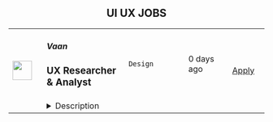 <div align="center"><h2>UI UX JOBS</h2></div><table><tr>
                <td width="100" height="100" rowspan="2">
                    <img src="https://wwr-pro.s3.amazonaws.com/logos/0099/5733/logo.gif" width="38px" height="auto">
                </td>
                <td width="300">
                    <h5>Vaan</h5>
                    <h3> UX Researcher & Analyst</h3>
                </td>
                <td width="300">
                    <code>Design</code>
                </td>
                <td width="200">
                <text>0 days ago</text>
                </td>
                <td width="100" rowspan="2">
                <a href="https://weworkremotely.com/remote-jobs/vaan-ux-researcher-analyst" align="right" target="_blank">Apply</a>
                </td>
            </tr>
            <tr>
                <td colspan="3">
                <details><summary>Description</summary>
                <img src="https://we-work-remotely.imgix.net/logos/0099/5733/logo.gif?ixlib=rails-4.0.0&w=50&h=50&dpr=2&fit=fill&auto=compress" />

<p>
  <strong>Headquarters:</strong> New York, NY
    <br /><strong>URL:</strong> <a href="https://vaangroup.com/">https://vaangroup.com/</a>
</p>

<div><strong>UX RESEARCHER &amp; ANALYST</strong></div><div><br></div><div>Thanks for your interest in the UX Researcher &amp; Analyst position at Vaan Group!</div><div><br></div><div><strong>The role:</strong></div><div><br></div><div>We are seeking a highly skilled and passionate User Experience Researcher and Analyst to join our dynamic team. As a UX Researcher and Analyst, you will be responsible for understanding user needs, behaviors, and motivations through various qualitative and quantitative research methodologies. Your insights will play a crucial role in improving the overall user experience of our clients’ products and services. The ideal candidate is a detail-oriented, analytical thinker with a deep understanding of user-centered design principles and excellent communication skills. Experience in eCommerce is required. </div><div><br></div><div><strong>Responsibilities:</strong></div><ul>
<li>Conduct user research, including usability testing, interviews, surveys, and ethnographic studies to gather valuable insights on user behaviors, needs, and pain points.</li>
<li>Analyze research data and translate findings into actionable recommendations for improving product usability, accessibility, and overall user satisfaction.</li>
<li>Collaborate with cross-functional teams, including designers, delivery managers, and developers, to ensure research findings are incorporated into the product development process.</li>
<li>Generate personas, user journey maps, and other user-centered design deliverables to aid in understanding user needs and guiding design decisions.</li>
<li>Monitor and analyze user feedback, product metrics, and user behavior data to identify trends, opportunities, and areas for improvement.</li>
<li>Conduct competitive analysis and benchmarking to stay informed about industry trends and best practices in UX research and design.</li>
<li>Advocate for user-centric design principles and foster a culture of empathy and user advocacy.</li>
<li>Stay up-to-date with the latest UX research techniques, tools, and trends, and proactively propose innovative approaches to improve the research process.</li>
<li>Collaborate with client stakeholders to define research objectives and develop research plans aligned with business goals.<br><br>
</li>
</ul><div><strong>Qualifications:</strong></div><ul>
<li>Bachelor's or Master's degree in Human-Computer Interaction, Psychology, Design, Anthropology, or a related field.</li>
<li>Proven experience (3+ years) working as a UX researcher or similar role, conducting user research for digital products or services.</li>
<li>Strong understanding of user-centered design principles and methodologies, such as usability testing, interviews, surveys, and heuristic evaluations.</li>
<li>Proficiency in qualitative and quantitative data analysis tools and techniques.</li>
<li>Experience with user research and prototyping tools, such as UserZoom, Optimal Workshop, UsabilityHub, etc.</li>
<li>Familiarity with web analytics tools (e.g., Google Analytics) and A/B testing platforms.</li>
<li>Excellent communication and presentation skills, with the ability to communicate complex research findings to diverse stakeholders.</li>
<li>Strong problem-solving skills and the ability to translate research insights into actionable design recommendations.</li>
<li>A keen eye for detail and a passion for advocating for the user.</li>
<li>Experience working in eCommerce <br><br>
</li>
</ul><div><strong>Preferred (not required) Qualifications:</strong></div><ul>
<li>Experience in the software development or technology industry.</li>
<li>Knowledge of data visualization and data storytelling techniques.</li>
<li>Experience in conducting international or cross-cultural user research.</li>
<li>Strong presentation skills <br><br>
</li>
</ul><div><strong>Other things you should know: </strong></div><ul>
<li>Salary commensurate with experience</li>
<li>We offer 10 statutory holidays plus 20 PTO days</li>
<li>We offer various other benefits such as employer-sponsored healthcare coverage, qualifying equipment stipends depending on where you’re located</li>
<li>Please submit your resume, portfolio (or relevant links to previous work), and a cover letter detailing your relevant experience and how you would contribute to our team's success in delivering exceptional user experiences.</li>
<li>Salary commensurate with experience</li>
</ul>

<p><strong>To apply:</strong> <a href="https://weworkremotely.com/remote-jobs/vaan-ux-researcher-analyst">https://weworkremotely.com/remote-jobs/vaan-ux-researcher-analyst</a></p>

                </details>
                </td>
            </tr>,<tr>
                <td width="100" height="100" rowspan="2">
                    <img src="https://wwr-pro.s3.amazonaws.com/logos/0074/7344/logo.gif" width="38px" height="auto">
                </td>
                <td width="300">
                    <h5>Yoko Co</h5>
                    <h3> Senior UX Strategist / Information Architect</h3>
                </td>
                <td width="300">
                    <code>Product</code>
                </td>
                <td width="200">
                <text>6 days ago</text>
                </td>
                <td width="100" rowspan="2">
                <a href="https://weworkremotely.com/remote-jobs/yoko-co-senior-ux-strategist-information-architect-1" align="right" target="_blank">Apply</a>
                </td>
            </tr>
            <tr>
                <td colspan="3">
                <details><summary>Description</summary>
                <img src="https://we-work-remotely.imgix.net/logos/0074/7344/logo.gif?ixlib=rails-4.0.0&w=50&h=50&dpr=2&fit=fill&auto=compress" />

<p>
  <strong>Headquarters:</strong> McLean, VA
    <br /><strong>URL:</strong> <a href="https://www.yokoco.com/">https://www.yokoco.com/</a>
</p>

<div>
<strong><br>Hello, Human Understander.<br></strong><br>
</div><div>
<br>We are looking for an exceptional person to join our team, but we’ll go more into those details shortly. First, let’s talk about why this role and our company might be a good fit for you and your skills.<br><br>
</div><div>
<strong><br>Why work at Yoko Co?<br></strong><br>
</div><ul>
<li>
<strong>Mission</strong>. We work with mission-driven clients. This is a chance to do work that has a genuinely positive impact on the world.</li>
<li>
<strong>4-Day Work Week</strong>. We offer "flex" Mondays off. You'll get most Mondays off. We're still a high-performance culture, so periodically, you'll still need to log some Monday hours to keep projects moving.</li>
<li>
<strong>Holiday Breaks.</strong> We offer nearly a week off at Thanksgiving and two weeks off for Christmas.</li>
<li>
<strong>Best Place to Work</strong>. We were named 2020 and 2021 Best Place to Work by the Inc. 5000 and Washington Business Journal.</li>
<li>
<strong>High Caliber Team with Kindness.</strong> You'll work with team members who are both top performers and genuinely kind and supportive.</li>
</ul><div>
<br>Everything we do reflects a rare and authentic commitment to our values. We're committed to having a positive impact in the world, and doing truly great work while supporting the life balance we all want as human beings. This combination is rare, and so is the degree to which we genuinely live those values and work them into the DNA of how our company operates on a day-to-day basis. We're looking for others who share those values. If you do, you'll find Yoko Co is an uncommonly amazing place to work and contribute.<br><br>
</div><div>
<strong><br>If you work here, you’ll:<br></strong><br>
</div><ul>
<li>Do research, conduct interviews, and create website strategies to help our clients increase their impact and achieve their missions.</li>
<li>Be more than just a “person with a plan.” You’ll also help execute, get your hands dirty, and do what needs to be done.</li>
<li>Be involved at critical points throughout the full process, from wireframes to design concepts, from the first kickoff meeting, to the final QA.</li>
<li>Collaborate closely with designers, developers, and project managers, to ensure everyone is on the same page and working towards a common goal.</li>
<li>Guide organizations along a path of digital transformation, helping them refine their web presence, and increase their impact.</li>
</ul><div>
<strong><br>You’ll do well in this job if you:<br></strong><br>
</div><ul>
<li>Have a firm grasp of web design and development, content marketing, search engine optimization, web content management software and the platforms that make it happen (WordPress, Hubspot, Google Analytics, etc.)</li>
<li>Have created UX deliverables for websites like Personas, User Flows, Information Architectures, and Sitemaps at a high level of execution and complexity.</li>
<li>Can “lead the room,” communicating comfortably, clearly, and empathetically with executives, marketers, and stakeholders.</li>
<li>Have direct experience leading a team and a client through the strategic aspects of website redesign and marketing projects. (Ideally, you should have 25+ projects under your belt.)</li>
<li>Understand the principles of UI/UX design and marketing that get results, including the buyer’s journey, conversion orientation, calls to action, marketing automation, and more.</li>
<li>Are flexible, and understand that sometimes you’ll have to wear an unexpected hat or two when the situation calls for it.</li>
<li>Comfortably walk the line between the "what to do" and "how to do it" path of building a website with the ability to understand the underlying technology that makes the website experience happen – and then explain it to clients.</li>
<li>Hold yourself accountable, and deliver on your commitments.</li>
<li>Love sharing your knowledge and helping to level up your colleagues and clients.</li>
</ul><div>
<strong><br>However, maybe don’t apply if:<br></strong><br>
</div><ul>
<li>You prefer to work on a single big project at a time. We all have to do a bit of juggling around here, and while we wish we could pour ourselves into just one thing for weeks at a time to make it perfect, that’s often not the reality.</li>
<li>You’ve ever said “that’s not my job” or “that’s below my pay grade.” While we try to utilize everyone in the best way we possibly can, sometimes things can get dicey and we have to pitch in to help reach the finish line.</li>
<li>Your experience is mainly building apps and digital products without a lot of work on websites (especially large, content rich websites).</li>
</ul><div>
<strong><br>The interview process:<br></strong><br>
</div><div>
<br>You’ll do 3-4 interviews with various members of our team, starting with a short culture interview, and then moving onto more specialized conversations. Somewhere in the middle of the process, you’ll likely do a short practical test to ensure you can deliver at the level it takes to be successful here.<br><br>
</div><div>
<strong><br>What you get:<br></strong><br>
</div><div>
<br>You’ll get a competitive salary, unlimited time off, a flexible schedule, the ability to work wherever you want, a personal development budget, federal holidays and multiple weeks off at the end of the year to recharge. If you’re in the US, we also offer health insurance, disability and life insurance, and 401k matching.<br><br>
</div><div>
<strong><br>A little more about us:<br></strong><br>
</div><div>
<br>Our team is made up of people who are passionate about the work they do, the clients they serve, and, importantly, their craft. We also care about each other — we don’t think of one another as coworkers or employees, but as fellow humans. From developers to designers, project managers to strategists, we bring out the best in each other.<br><br>
</div><div>
<br>We’ve been in business for over a decade, our whole team is remote, we were named a 2020 and 2021 Best Place to Work by the Inc. 5000 and the Washington Business Journal, and you can poke around our website if you want to know more. <br><br>
</div><div>
<strong><br>To apply:<br></strong><br>
</div><div>
<br>If you’re interested, send an email to careers@yokoco.com with the subject line “Analyze This” — While you’re at it, we’d love to learn a bit more about you and get a link to your portfolio or see some of your work.<br><br>
</div><div>
<br>We take applicants from all over the world. However, you must be willing to work a schedule that has a reasonable overlap with normal US business hours. <br><br>
</div>

<p><strong>To apply:</strong> <a href="https://weworkremotely.com/remote-jobs/yoko-co-senior-ux-strategist-information-architect-1">https://weworkremotely.com/remote-jobs/yoko-co-senior-ux-strategist-information-architect-1</a></p>

                </details>
                </td>
            </tr>,<tr>
                <td width="100" height="100" rowspan="2">
                    <img src="https://wwr-pro.s3.amazonaws.com/logos/0006/6215/logo.gif" width="38px" height="auto">
                </td>
                <td width="300">
                    <h5>RemoteMore</h5>
                    <h3> Remote UX/UI Designer </h3>
                </td>
                <td width="300">
                    <code>Design</code>
                </td>
                <td width="200">
                <text>13 days ago</text>
                </td>
                <td width="100" rowspan="2">
                <a href="https://weworkremotely.com/remote-jobs/remotemore-remote-ux-ui-designer" align="right" target="_blank">Apply</a>
                </td>
            </tr>
            <tr>
                <td colspan="3">
                <details><summary>Description</summary>
                <img src="https://we-work-remotely.imgix.net/logos/0006/6215/logo.gif?ixlib=rails-4.0.0&w=50&h=50&dpr=2&fit=fill&auto=compress" />

<p>
  <strong>Headquarters:</strong> Berlin/Chicago 
    <br /><strong>URL:</strong> <a href="https://remotemore.com/candidates/?utm_source=wwr&amp;utm_medium=jobpost&amp;utm_campaign=uxui">https://remotemore.com/candidates/?utm_source=wwr&amp;utm_medium=jobpost&amp;utm_campaign=uxui</a>
</p>

<div><strong>The position</strong></div><div><br></div><div>RemoteMore is helping a large tech company urgently hire UX/UI Designers for its US and Europe teams. </div><div><br></div><div>The company is a major tech leader and works across many internal product teams. Multiple UX/UI Designers will be hired and matched to the teams that are best fit for their background/experience. All product teams are fully distributed. The company culture is to focus on work delivered and not hours worked.</div><div><br></div><div>You will work with other senior colleagues with many opportunities to grow professionally. You can work from home or any other place of your choice!</div><div><br></div><div>The position is full-time and fully-remote.<br><br>
</div><div>
<br><br>
</div><div><strong>Your profile</strong></div><div><br></div><div>Coming from a strong Design background, you are expected to have:</div><div><br></div><ul>
<li>
<strong>Required hard skills</strong>: UI/UX design skills, Wireframing, and experience using design tools such as Figma, Sketch, Adobe Creative Cloud, etc.</li>
<li>
<strong>Bonus hard skills</strong>: Knowledge of HTML, JavaScript, CSS or other web-development language tools. Familiarity with both Desktop and Mobile design.</li>
<li>
<strong>Top abilities</strong> for your level of experience: <strong>Intermediate or Senior</strong> level (3+ years of experience required)</li>
<li>
<strong>The soft skills</strong> to work remotely. Strong individual contributor, strong communication skills.</li>
<li>
<strong>Passion for remote work</strong>. You understand the pros and cons of working remotely.</li>
<li>
<strong>Good English language</strong> skills to work as part of an international team.<br><br>
</li>
</ul><div><br></div><div><strong>Why should YOU apply?</strong></div><div><br></div><ul>
<li>Work in an international team of top tech professionals</li>
<li>Competitive compensation based on your skills</li>
<li>Work from anywhere you want</li>
<li>Make a difference<br><br>
</li>
</ul><div><br></div><div>To be considered for the position, please sign up for RemoteMore by following the apply button link.<br><br>
</div><div>
<br><br>
</div>

<p><strong>To apply:</strong> <a href="https://weworkremotely.com/remote-jobs/remotemore-remote-ux-ui-designer">https://weworkremotely.com/remote-jobs/remotemore-remote-ux-ui-designer</a></p>

                </details>
                </td>
            </tr>,<tr>
                <td width="100" height="100" rowspan="2">
                    <img src="https://weworkremotely.com/assets/IsotypeV2-1ebe3dd57673f3e8d02b7490bc0faaef55d6a95d3a4aaf17298bd3ed503ae7fe.svg" width="38px" height="auto">
                </td>
                <td width="300">
                    <h5>OnTheGoSystems</h5>
                    <h3> Senior UI/UX Designer</h3>
                </td>
                <td width="300">
                    <code>Design</code>
                </td>
                <td width="200">
                <text>15 days ago</text>
                </td>
                <td width="100" rowspan="2">
                <a href="https://weworkremotely.com/remote-jobs/onthegosystems-senior-ui-ux-designer-1" align="right" target="_blank">Apply</a>
                </td>
            </tr>
            <tr>
                <td colspan="3">
                <details><summary>Description</summary>
                

<p>
  <strong>Headquarters:</strong> 100% remote
    <br /><strong>URL:</strong> <a href="https://onthegosystems.com">https://onthegosystems.com</a>
</p>

<div>OnTheGoSystems is looking for a Senior UI/UX Designer who will turn an engineering project into a product that millions of developers will enjoy using. Since our launch in 2008, we’ve grown to a team of over 100 talented individuals worldwide. We’re proud to serve over 200,000 clients.<br><br>
</div><div>If you’ve previously designed <strong>SaaS tools for developers</strong>, we’d love to meet you.</div><h1><strong>Role and responsibilities</strong></h1><ul>
<li>Manage UI/UX design for current and upcoming products.</li>
<li>Collaborate in product development to understand design needs.</li>
<li>Create user experiences using methods like wireframes and prototypes.</li>
<li>Utilize customer insights and metrics in the design process.</li>
<li>Uphold digital brand consistency, including typography, design, and colors.</li>
<li>Test application usability with stakeholders and users.</li>
<li>Collaborate with the development team, including technical professionals and executives.</li>
</ul><h1><strong>Requirements:</strong></h1><ul>
<li><strong>Experience designing Saas mass-market products</strong></li>
<li><strong>Previous experience with SaaS tools for developers.</strong></li>
<li>Minimum 4 years in a UI/UX role</li>
<li>Proficiency in Figma</li>
<li>Driven by results and creating designs that clients appreciate</li>
<li>Good team player with strong interpersonal skills</li>
<li>Must be based in Europe or a similar time zone</li>
<li>Self-management skills, with remote work experience a plus.</li>
<li><strong>Based in Europe or a similar time zone</strong></li>
</ul><h1><strong>Preferred/Optional:</strong></h1><ul><li>Experience in product management.</li></ul><h1><strong>What we offer</strong></h1><ul>
<li>100% remote position</li>
<li>Full-time position with paid public holidays, vacation, and sick leave</li>
<li>Paid sabbatical (yes, most people in our team stick with us for years!)</li>
<li>Being part of a team of smart, self-driven individuals</li>
<li>Ample opportunity to progress and advance</li>
<li>Meeting and collaborating with team members across the globe.</li>
</ul><h1><strong>About the team and how we work</strong></h1><div>You will be working with a team of smart and enthusiastic people. We love getting things done and we’re proud of our work.<br><br>
</div><div>We keep a healthy work-life balance and enjoy our remote work environment to make life fun.<br><br>
</div><div>We come from all around the world, from different cultures, speak dozens of languages, and make beautiful products.</div>

<p><strong>To apply:</strong> <a href="https://weworkremotely.com/remote-jobs/onthegosystems-senior-ui-ux-designer-1">https://weworkremotely.com/remote-jobs/onthegosystems-senior-ui-ux-designer-1</a></p>

                </details>
                </td>
            </tr>,<tr>
                <td width="100" height="100" rowspan="2">
                    <img src="https://wwr-pro.s3.amazonaws.com/logos/0071/4150/logo.gif" width="38px" height="auto">
                </td>
                <td width="300">
                    <h5>A.Team</h5>
                    <h3> Senior Independent UX/UI Designer ($110-$190/hr)</h3>
                </td>
                <td width="300">
                    <code>Design</code>
                </td>
                <td width="200">
                <text>630 days ago</text>
                </td>
                <td width="100" rowspan="2">
                <a href="https://weworkremotely.com/remote-jobs/a-team-senior-independent-ux-ui-designer-110-190-hr" align="right" target="_blank">Apply</a>
                </td>
            </tr>
            <tr>
                <td colspan="3">
                <details><summary>Description</summary>
                <img src="https://we-work-remotely.imgix.net/logos/0071/4150/logo.gif?ixlib=rails-4.0.0&w=50&h=50&dpr=2&fit=fill&auto=compress" />

<p>
  <strong>Headquarters:</strong> NYC, SF, and TLV
    <br /><strong>URL:</strong> <a href="https://build.a.team/viaweworkremotely">https://build.a.team/viaweworkremotely</a>
</p>

<div>
<a href="https://build.a.team/wwrdesignerfasttrack">A·Team</a> is a VC-backed, stealth, application-only home on the internet for senior UX/UI designers (along with developers &amp; product folks) to team up with the hand-picked, high-growth companies on their next big thing. <br><br>After talking with hundreds of independent engineers, designers, and product folks, we heard over and over that finding vetted, high-quality, consistent clients is hard, and projects are often too small to be rewarding. A·Team matches small teams of the most talented builders in the world with companies backed by a16z, YC, Softbank, General Catalyst, etc. on a contract basis for many of their most important initiatives. We quietly launched in May 2020, and have helped A·Teamers earn $11.4+ million since.<br><br>As part of A·Team, you can expect:</div><ul>
<li>
<strong>High-paying, meaningful UX/UI design missions with the most audacious companies</strong> sent your way; generally $110-$190/hr, with vetted, fascinating clients doing work that matters. We're picky about who we partner with; new clients only come in via trusted referral. We've worked with Lyft, McGraw Hill, ClearCo, irl.com, the former CEO of Waze, the leading vaccine production software, several new unicorns we can't say here, and dozens of startups backed by a16z/YC/Softbank/etc.</li>
<li>
<strong>Work alongside friends old &amp; new: </strong>our niche is small/diverse product teams, since clients with larger budgets and higher-impact work tell us they want teams, not individuals. Of course, we keep friends together whenever we can.</li>
<li>
<strong>Full autonomy:</strong> say "no" to things that don't excite you. The most talented builders often juggle a few things at once, so there's never pressure to join an A·Team mission if you don't have the bandwidth. If we're no longer a fit, it's easy to leave or pause too. </li>
<li>
<strong>Small, curated, off-the-record gatherings:</strong> for conversations hard to have elsewhere. Long-term, we're creating micro-communities for the world's top builders to become friends around the things they care about.</li>
<li>
<strong>Keep 100% of what you earn: </strong>if you charge $130/hr, you get $130/hr. A·Team makes money by charging a small, flat, transparent platform fee on <em>top</em> of your rate.</li>
</ul><div>
<br><strong>How to apply:<br></strong>Go here: <a href="https://build.a.team/wwrdesignerfasttrack">https://build.a.team/wwrdesignerfasttrack</a> + mention WWR under how you heard about A·Team. No resume or cover letter needed; we respect your time so the application is short. We're also much more interested in seeing what you've made, and excited to chat more if there’s a fit.<br><strong><br>What you’ll do:</strong>
</div><ul>
<li>Once part of A.Team, you’ll regularly be invited to be the lead designer for impactful missions that match your interests, which you can accept or decline. Take your pick from early-stage incubations with world-class founders, to fast-growing super-funded companies, to old-school non-tech incumbents looking to build as a tech giant would.</li>
<li>Missions usually involve building an ambitious piece of software from 0 to 1 as part of a small 3-4 person team. </li>
<li>You’ll be paid to scope it out, give the client options, guide strategy, and execute on the selected solution. Sometimes the client has a clear vision, sometimes not; which is why A.Team builders tend to be senior folks who can work together to find the right direction. </li>
</ul><div>
<br><strong>Who A</strong>·<strong>Team is for:</strong>
</div><ul>
<li>Senior UX/UI Designers who left large companies and high-growth startups to pursue their craft with autonomy.</li>
<li>Those who prefer consistent contract work over a full-time role, who want to create a variety of new products alongside other top-tier builders.</li>
<li>The majority of A.Teamers spend most of their time doing independent work, but a sizeable percentage are either employed full-time (but testing out client work), bootstrapping a side project, or looking for their next big thing.</li>
</ul><div>
<br><strong>Who A</strong>·<strong>Team is </strong><strong><em>not</em></strong><strong> for:</strong>
</div><ul>
<li>People looking for small gigs.</li>
<li>Folks looking to build simple wordpress/wix/squarespace-style websites.</li>
<li>Those still early in their careers and recent university/bootcamp grads (at least not yet).</li>
</ul><div>
<br><strong>Our long-term vision:<br></strong><a href="https://build.a.team/wwrdesignerfasttrack">A·Team</a> is a new type of company for a new kind of independent software builders. We call them "unhirables": people who traditional companies couldn’t hire full-time even if they wanted to, but who want to do their most meaningful work with their favorite people in small, autonomous, distributed expert teams. </div><div>
<br>To help us secure amazing missions, we raised $5 million+ (not public, yet) from NFX, Village Global, and Box Group, along with the former CEO of Upwork, the founders of Fiverr and Lemonade, Apple's Global Head of Recruiting, YC Partner Aaron Harris, Wharton's Adam Grant, and Duke's Dan Ariely.</div>

<p><strong>To apply:</strong> <a href="https://weworkremotely.com/remote-jobs/a-team-senior-independent-ux-ui-designer-110-190-hr">https://weworkremotely.com/remote-jobs/a-team-senior-independent-ux-ui-designer-110-190-hr</a></p>

                </details>
                </td>
            </tr>,<tr>
                <td width="100" height="100" rowspan="2">
                    <img src="https://remotive.com/job/986276/logo" width="38px" height="auto">
                </td>
                <td width="300">
                    <h5>A.Team</h5>
                    <h3>Senior Independent UX/UI Designer</h3>
                </td>
                <td width="300">
                    <code>go,UI/UX,wordpress,chat</code>
                </td>
                <td width="200">
                <text>23 days ago</text>
                </td>
                <td width="100" rowspan="2">
                <a href="https://remotive.com/remote-jobs/design/senior-independent-ux-ui-designer-986276" align="right" target="_blank">Apply</a>
                </td>
            </tr>
            <tr>
                <td colspan="3">
                <details><summary>Description</summary>
                <p style="text-size-adjust: 100%; overflow-wrap: break-word;"><a href="https://build.a.team/remotivedesignerreferral" rel="nofollow">A·Team</a> is a VC-backed, stealth, application-only home on the internet for Senior Independent UX/UI Designers (along with developers &amp; product managers) to team up with hand-picked, high-growth companies on their next big thing. </p>
<p style="text-size-adjust: 100%; overflow-wrap: break-word;">After talking with hundreds of independent engineers, designers, and product folks, we heard over and over that finding vetted, high-quality, consistent clients is hard, and projects are often too small to be rewarding. A·Team matches small teams of the most talented builders in the world with companies backed by a16z, YC, Softbank, General Catalyst, etc. on a contract basis for many of their most important initiatives. We quietly launched in May 2020, and have helped A·Teamers earn $11.4+ million since.</p>
<p dir="ltr" style="margin-top: 12pt; margin-bottom: 12pt; line-height: 1.38;"><span style="font-variant-numeric: normal; font-variant-east-asian: normal; vertical-align: baseline;"><em>As part of A·Team, you can expect:</em></span></p>
<ul style="padding-inline-start: 48px;">
<li><span style="font-weight: 600; color: #000000; letter-spacing: 0.75px;">High-paying, meaningful missions with the most audacious companies</span> sent your way; generally $110-$190/hr, with vetted, fascinating clients doing work that matters. We're picky about who we partner with; new clients only come in via trusted referral. We've worked with Lyft, McGraw Hill, ClearCo, irl.com, the former CEO of Waze, the leading vaccine production software, several new unicorns we can't say here, and dozens of startups backed by a16z/YC/Softbank/etc.</li>
<li><span style="font-weight: 600; color: #000000; letter-spacing: 0.75px;">Work alongside friends old &amp; new: </span>our niche is small/diverse product teams, since clients with larger budgets and higher-impact work tell us they want teams, not individuals. Of course, we keep friends together whenever we can.</li>
<li><span style="font-weight: 600; color: #000000; letter-spacing: 0.75px;">Full autonomy:</span> say "no" to things that don't excite you. The most talented builders often juggle a few things at once, so there's never pressure to join an A·Team mission if you don't have the bandwidth. If we're no longer a fit, it's easy to leave or pause too. </li>
<li><span style="font-weight: 600; color: #000000; letter-spacing: 0.75px;">Small, curated, off-the-record gatherings:</span> for conversations hard to have elsewhere. Long-term, we're creating micro-communities for the world's top builders to become friends around the things they care about.</li>
<li><span style="font-weight: 600; color: #000000; letter-spacing: 0.75px;">Keep 100% of what you earn: </span>if you charge $130/hr, you get $130/hr. A·Team makes money by charging a small, flat, transparent platform fee on <em>top</em> of your rate.</li>
</ul>
<p dir="ltr" style="margin-top: 12pt; margin-bottom: 12pt; line-height: 1.38;"><span style="font-variant-numeric: normal; font-variant-east-asian: normal; vertical-align: baseline;"><span style="font-weight: 600; color: #000000; letter-spacing: 0.75px;">How to apply:</span></span></p>
<p dir="ltr" style="margin-top: 12pt; margin-bottom: 12pt; line-height: 1.38;"><span style="font-variant-numeric: normal; font-variant-east-asian: normal; vertical-align: baseline;">Go here: <a href="https://build.a.team/remotivedesignerreferral" rel="nofollow">https://build.a.team/remotivedesignerreferral</a> + mention Remotive. </span>No resume or cover letter needed; we respect your time so the application is short. We're also much more interested in seeing what you've made, and excited to chat more if there’s a fit.</p>
<p dir="ltr" style="margin-top: 12pt; margin-bottom: 12pt; line-height: 1.38;"><span style="font-variant-numeric: normal; font-variant-east-asian: normal; vertical-align: baseline;"><span style="font-weight: 600; color: #000000; letter-spacing: 0.75px;">What you’ll do:</span></span></p>
<ul style="padding-inline-start: 48px;">
<li dir="ltr" style="list-style-type: disc; font-variant-numeric: normal; font-variant-east-asian: normal; vertical-align: baseline;">
<p dir="ltr" style="margin-top: 12pt; margin-bottom: 0pt; line-height: 1.38;"><span style="font-variant-numeric: normal; font-variant-east-asian: normal; vertical-align: baseline;">Once part of A.Team, you’ll regularly be invited to impactful missions that match your interests, which you can accept or decline. Take your pick from early-stage incubations with world-class founders, to fast-growing super-funded companies, to old school non-tech incumbents looking to build as a tech giant would</span></p>
</li>
<li dir="ltr" style="list-style-type: disc; font-variant-numeric: normal; font-variant-east-asian: normal; vertical-align: baseline;">
<p dir="ltr" style="margin-top: 0pt; margin-bottom: 0pt; line-height: 1.38;"><span style="font-variant-numeric: normal; font-variant-east-asian: normal; vertical-align: baseline;">Missions usually involve building an ambitious piece of software from 0 to 1 as part of a small 3-4 person team. </span></p>
</li>
<li dir="ltr" style="list-style-type: disc; font-variant-numeric: normal; font-variant-east-asian: normal; vertical-align: baseline;">
<p dir="ltr" style="margin-top: 0pt; margin-bottom: 12pt; line-height: 1.38;"><span style="font-variant-numeric: normal; font-variant-east-asian: normal; vertical-align: baseline;">You’ll be paid to scope it out, give the client options, guide strategy, and execute on the selected solution. Sometimes the client has a clear vision, sometimes not; which is why A.Team builders tend to be senior folks who can work together to find the right direction. </span></p>
</li>
</ul>
<p dir="ltr" style="margin-top: 12pt; margin-bottom: 12pt; line-height: 1.38;"><span style="font-weight: 600; color: #000000; letter-spacing: 0.75px;"><span style="font-variant-numeric: normal; font-variant-east-asian: normal; vertical-align: baseline;">Who A</span><span style="font-variant-numeric: normal; font-variant-east-asian: normal; vertical-align: baseline;">·</span><span style="font-variant-numeric: normal; font-variant-east-asian: normal; vertical-align: baseline;">Team is for:</span></span></p>
<ul style="padding-inline-start: 48px;">
<li dir="ltr" style="list-style-type: disc; font-variant-numeric: normal; font-variant-east-asian: normal; vertical-align: baseline;">
<p dir="ltr" style="margin-top: 12pt; margin-bottom: 0pt; line-height: 1.38;"><span style="font-variant-numeric: normal; font-variant-east-asian: normal; vertical-align: baseline;">Senior UX/UI Designers who left large companies and high-growth startups to pursue their craft with autonomy.</span></p>
</li>
<li dir="ltr" style="list-style-type: disc; font-variant-numeric: normal; font-variant-east-asian: normal; vertical-align: baseline;">
<p dir="ltr" style="margin-top: 0pt; margin-bottom: 0pt; line-height: 1.38;"><span style="font-variant-numeric: normal; font-variant-east-asian: normal; vertical-align: baseline;">Those who prefer consistent contract work over a full-time role, who want to create a variety of new products alongside other top-tier builders.</span></p>
</li>
<li dir="ltr" style="list-style-type: disc; font-variant-numeric: normal; font-variant-east-asian: normal; vertical-align: baseline;">
<p dir="ltr" style="margin-top: 0pt; margin-bottom: 12pt; line-height: 1.38;"><span style="font-variant-numeric: normal; font-variant-east-asian: normal; vertical-align: baseline;">The majority of A.Teamers spend most of their time doing independent work, but a sizeable percentage are either employed full-time (but testing out client work), bootstrapping a side project, or looking for their next big thing</span></p>
</li>
</ul>
<p dir="ltr" style="margin-top: 12pt; margin-bottom: 12pt; line-height: 1.38;"><span style="font-weight: 600; color: #000000; letter-spacing: 0.75px;"><span style="font-variant-numeric: normal; font-variant-east-asian: normal; vertical-align: baseline;">Who A</span><span style="font-variant-numeric: normal; font-variant-east-asian: normal; vertical-align: baseline;">·</span><span style="font-variant-numeric: normal; font-variant-east-asian: normal; vertical-align: baseline;">Team is </span><span style="font-variant-numeric: normal; font-variant-east-asian: normal; vertical-align: baseline;">not</span><span style="font-variant-numeric: normal; font-variant-east-asian: normal; vertical-align: baseline;"> for:</span></span></p>
<ul style="padding-inline-start: 48px;">
<li dir="ltr" style="list-style-type: disc; font-variant-numeric: normal; font-variant-east-asian: normal; vertical-align: baseline;">
<p dir="ltr" style="margin-top: 12pt; margin-bottom: 0pt; line-height: 1.38;"><span style="font-variant-numeric: normal; font-variant-east-asian: normal; vertical-align: baseline;">People looking for small gigs</span></p>
</li>
<li dir="ltr" style="list-style-type: disc; font-variant-numeric: normal; font-variant-east-asian: normal; vertical-align: baseline;">
<p dir="ltr" style="margin-top: 0pt; margin-bottom: 0pt; line-height: 1.38;"><span style="font-variant-numeric: normal; font-variant-east-asian: normal; vertical-align: baseline;">Folks looking to build simple wordpress/wix/squarespace-style websites</span></p>
</li>
<li dir="ltr" style="list-style-type: disc; font-variant-numeric: normal; font-variant-east-asian: normal; vertical-align: baseline;">
<p dir="ltr" style="margin-top: 0pt; margin-bottom: 12pt; line-height: 1.38;"><span style="font-variant-numeric: normal; font-variant-east-asian: normal; vertical-align: baseline;">Those still early in their careers and recent university/bootcamp grads (at least not yet)</span></p>
</li>
</ul>
<p dir="ltr" style="margin-top: 12pt; margin-bottom: 12pt; line-height: 1.38;"><span style="font-variant-numeric: normal; font-variant-east-asian: normal; vertical-align: baseline;"><span style="font-weight: 600; color: #000000; letter-spacing: 0.75px;">Our long-term vision:</span></span></p>
<p dir="ltr" style="margin-top: 12pt; margin-bottom: 12pt; line-height: 1.38;"><span style="font-variant-numeric: normal; font-variant-east-asian: normal; vertical-align: baseline;"><a href="https://build.a.team/remotivedesignerreferral" rel="nofollow">A·Team</a> is a new type of company for a new kind of independent software builder. We call them "unhirables": people who traditional companies couldn’t hire full-time even if they wanted to, but who want to do their most meaningful work with their favorite people in small, autonomous, distributed expert teams. </span></p>
<p dir="ltr" style="margin-top: 12pt; margin-bottom: 12pt; line-height: 1.38;"><span style="font-variant-numeric: normal; font-variant-east-asian: normal; vertical-align: baseline;">To help us secure amazing missions, we raised $5 million+ (not public, yet) from NFX, Village Global, and Box Group, along with the former CEO of Upwork, the founders of Fiverr and Lemonade, Apple's Global Head of Recruiting, YC Partner Aaron Harris, Wharton's Adam Grant, and Duke's Dan Ariely.</span></p>
<img src="https://remotive.com/job/track/986276/blank.gif?source=public_api" alt=""/>
                </details>
                </td>
            </tr></table>